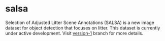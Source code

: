 # salsa
Selection of Adjusted Litter Scene Annotations (SALSA) is a new image dataset for object detection that focuses on litter. This dataset is currently under active development. Visit [version-1](https://github.com/alinacherkas/salsa/tree/version-1) branch for more details.
